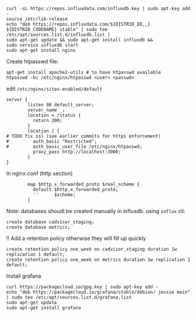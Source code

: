```
curl -sL https://repos.influxdata.com/influxdb.key | sudo apt-key add -
source /etc/lsb-release
echo "deb https://repos.influxdata.com/${DISTRIB_ID,,} ${DISTRIB_CODENAME} stable" | sudo tee /etc/apt/sources.list.d/influxdb.list |
sudo apt-get update && sudo apt-get install influxdb &&
sudo service influxdb start
sudo apt-get install nginx
```

Create htpasswd file:
```
apt-get install apache2-utils # to have htpasswd available
htpasswd -bc /etc/nginx/htpasswd <user> <passwd>
```
edit `/etc/nginx/sites-enabled/default`

```
server {
        listen 80 default_server;
        server_name _;
        location = /status {
          return 200;
        }
        location / {
# TODO fix ssl (see earlier commits for https enforcement)
#         auth_basic "Restricted";
#         auth_basic_user_file /etc/nginx/htpasswd;
          proxy_pass http://localhost:3000;
        }
}
```
In nginx.conf (http section)
```
        map $http_x_forwarded_proto $real_scheme {
          default $http_x_forwarded_proto;
          ''      $scheme;
        }
```

Note: databases shoudl be created manually in influxdb. using `influx` cli:
```
create database cadvisor_staging;
create database metrics;
```
!! Add a retention policy otherwise they will fill up quickly
```
create retention policy one_week on cadvisor_staging duration 1w replication 1 default;
create retention policy one_week on metrics duration 1w replication 1 default;
```

Install grafana

```
curl https://packagecloud.io/gpg.key | sudo apt-key add -
echo "deb https://packagecloud.io/grafana/stable/debian/ jessie main" | sudo tee /etc/apt/sources.list.d/grafana.list
sudo apt-get update
sudo apt-get install grafana
```
